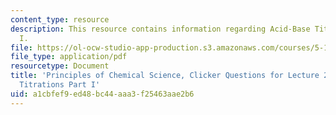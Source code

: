 ```yaml
---
content_type: resource
description: This resource contains information regarding Acid-Base Titrations Part
  I.
file: https://ol-ocw-studio-app-production.s3.amazonaws.com/courses/5-111sc-principles-of-chemical-science-fall-2014/a1cbfef9ed48bc44aaa3f25463aae2b6_MIT5_111F14_Lec23Clkr.pdf
file_type: application/pdf
resourcetype: Document
title: 'Principles of Chemical Science, Clicker Questions for Lecture 23: Acid-Base
  Titrations Part I'
uid: a1cbfef9-ed48-bc44-aaa3-f25463aae2b6
---
```

